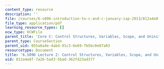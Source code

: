 ```yaml
---
content_type: resource
description: ''
file: /courses/6-s096-introduction-to-c-and-c-january-iap-2013/812a4e8f7a2b5a435bad362fd23ad377_MIT6_S096_IAP13_lec2.pdf
file_type: application/pdf
learning_resource_types: []
ocw_type: OCWFile
parent_title: 'Core C: Control Structures, Variables, Scope, and Uninitialized Memory'
parent_type: CourseSection
parent_uid: 055a6a4e-4abd-91c3-6e69-fb5bc0e07a03
resourcetype: Document
title: '6.S096 Lecture 2: Control Structures, Variables, Scope, and Unitialized Memory'
uid: 812a4e8f-7a2b-5a43-5bad-362fd23ad377
---
```

